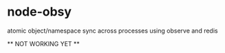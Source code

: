 node-obsy
=========

atomic object/namespace sync across processes using observe and redis


** NOT WORKING YET **
